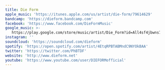 ```yaml
---
title: Die Form
apple_music: 'https://itunes.apple.com/us/artist/die-form/79614629'
bandcamp: 'https://dieform.bandcamp.com'
facebook: 'https://www.facebook.com/DieFormMusic'
google_music: >-
   https://play.google.com/store/music/artist/Die_Form?id=All4sf4jbwns7xhujqhh77ytttm
instagram: ''
soundcloud: 'https://soundcloud.com/dieform'
spotify: 'https://open.spotify.com/artist/4EtqRPBTABMndC9NYOkBAA'
twitter: 'https://twitter.com/PhBTDF'
website: 'http://www.dieform.net'
youtube: 'https://www.youtube.com/user/DIEFORMofficial'
---
```

